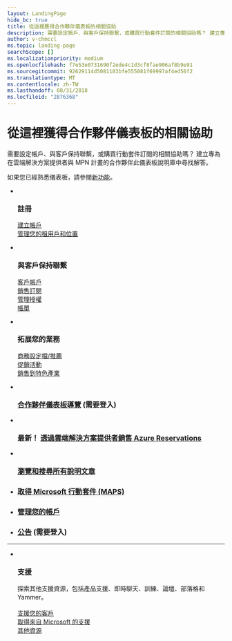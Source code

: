 ```yaml
---
layout: LandingPage
hide_bc: true
title: 從這裡獲得合作夥伴儀表板的相關協助
description: 需要設定帳戶、與客戶保持聯繫，或購買行動套件訂閱的相關協助嗎？ 建立專為在雲端解決方案提供者與 MPN 計畫的合作夥伴此儀表板說明庫中尋找解答。
author: v-chmccl
ms.topic: landing-page
searchScope: []
ms.localizationpriority: medium
ms.openlocfilehash: f7e53e0731690f2ede4c1d3cf8fae906af8b9e91
ms.sourcegitcommit: 92629114d5081103bfe555081f69997af4ed56f2
ms.translationtype: MT
ms.contentlocale: zh-TW
ms.lasthandoff: 08/31/2018
ms.locfileid: "2876368"
---
```

# <a name="start-here-for-help-with-partner-dashboard"></a>從這裡獲得合作夥伴儀表板的相關協助

需要設定帳戶、與客戶保持聯繫，或購買行動套件訂閱的相關協助嗎？ 建立專為在雲端解決方案提供者與 MPN 計畫的合作夥伴此儀表板說明庫中尋找解答。

如果您已經熟悉儀表板，請參閱[新功能](/partner-center/whats-new-in-pc)。

<ul id="products1" class="cardsC cols cols3 panelContent singlePanelContent">
    <li>
        <div class="cardSize">
            <div class="cardPadding">
                <div class="card">
                    <div class="cardImageOuter">
                        <div class="cardImage bgdAccent1">
                            <img alt="" src="https://docs.microsoft.com/media/illustrations/sql-get-started-understand.svg" data-linktype="external">
                        </div>
                    </div>
                    <div class="cardText">
                        <h3>註冊</h3>
                        <p><a href="/partner-center/mpn-create-a-partner-center-account">建立帳戶</a><br /><a href="/partner-center/azure-active-directory-tenants-and-partner-center">管理您的租用戶和位置</a></p>
                    </div>
                </div>
            </div>
        </div>
    </li>
    <li>
        <div class="cardSize">
            <div class="cardPadding">
                <div class="card">
                    <div class="cardImageOuter">
                        <div class="cardImage bgdAccent1">
                            <img alt="" src="https://docs.microsoft.com/media/illustrations/virtualization-hperv-server-community.svg" data-linktype="external">
                        </div>
                    </div>
                    <div class="cardText">
                        <h3>與客戶保持聯繫</h3>
                        <p><a href="/partner-center/customer-accounts">客戶帳戶</a><br /><a href="/partner-center/customer-subscriptions">銷售訂閱</a><br /><a href="/partner-center/assign-licenses-to-users">管理授權</a><br /><a href="/partner-center/billing">帳單</a></p>
                    </div>
                </div>
            </div>
        </div>
    </li>
    <li>
        <div class="cardSize">
            <div class="cardPadding">
                <div class="card">
                    <div class="cardImageOuter">
                        <div class="cardImage bgdAccent1">
                            <img alt="" src="https://docs.microsoft.com/media/illustrations/biztalk-get-started-scenarios.svg" data-linktype="external">
                        </div>
                    </div>
                    <div class="cardText">
                        <h3>拓展您的業務</h3>
                        <p><a href="/partner-center/referrals">商務設定檔/推薦</a><br /><a href="/partner-center/promotions">促銷活動</a><br /><a href="/partner-center/get-special-pricing-for-offers">銷售到特色產業</a></p>
                    </div>
                </div>
            </div>
        </div>
    </li>
</ul>

<ul id="products2" class="cardsF cols cols3 panelContent singlePanelContent">
    <li>
        <div class="cardSize">
            <div class="cardPadding">
                <div class="card">
                    <div class="cardImageOuter">
                        <div class="cardImage">
                            <img alt="" src="https://docs.microsoft.com/media/common/i_portal.svg" data-linktype="external">
                        </div>
                    </div>
                    <div class="cardText">
                        <h3><a href="https://partnercenter.microsoft.com/pcv/redirect?authenticate=true&redirect=%2Fdashboard%2Foverview">合作夥伴儀表板導覽</a> (需要登入)</h3>
                    </div>
                </div>
            </div>
        </div>
    </li>
    <li>
        <div class="cardSize">
            <div class="cardPadding">
                <div class="card">
                    <div class="cardImageOuter">
                        <div class="cardImage">
                            <img alt="" src="https://docs.microsoft.com/media/common/i_vmm-cloud.svg" data-linktype="external">
                        </div>
                    </div>
                    <div class="cardText">
                        <h3>最新！ <a href="/partner-center/azure-ri-server-subscriptions">透過雲端解決方案提供者銷售 Azure Reservations</a></h3>
                    </div>
                </div>
            </div>
        </div>
    </li>
    <li>
        <div class="cardSize">
            <div class="cardPadding">
                <div class="card">
                    <div class="cardImageOuter">
                        <div class="cardImage">
                            <img alt="" src="https://docs.microsoft.com/media/common/i_form.svg" data-linktype="external">
                        </div>
                    </div>
                    <div class="cardText">
                        <h3><a href="/partner-center/">瀏覽和搜尋所有說明文章</a></h3>
                    </div>
                </div>
            </div>
        </div>
    </li>
    <li>
        <div class="cardSize">
            <div class="cardPadding">
                <div class="card">
                    <div class="cardText">
                        <h3><a href="/partner-center/mpn-get-action-pack">取得 Microsoft 行動套件 (MAPS)</a></h3>
                    </div>
                </div>
            </div>
        </div>
    </li>
    <li>
        <div class="cardSize">
            <div class="cardPadding">
                <div class="card">
                    <div class="cardText">
                        <h3><a href="/partner-center/partner-center-account-setup">管理您的帳戶</a></h3>
                    </div>
                </div>
            </div>
        </div>
    </li>
    <li>
        <div class="cardSize">
            <div class="cardPadding">
                <div class="card">
                    <div class="cardText">
                        <h3><a href="https://partnercenter.microsoft.com/pcv/announcements">公告</a> (需要登入)</h3>
                    </div>
                </div>
            </div>
        </div>
    </li>
</ul>
<hr />

<ul id="products3" class="cardsF cols cols3 panelContent singlePanelContent">
    <li>
        <div class="cardSize">
            <div class="cardPadding">
                <div class="card">
                    <div class="cardImageOuter">
                        <div class="cardImage">
                            <img class="x-hidden-focus" alt="" src="https://docs.microsoft.com/media/common/i_support.svg" data-linktype="external">
                        </div>
                    </div>
                    <div class="cardText">
                        <h3>支援</h3>
                        <p>探索其他支援資源，包括產品支援、即時聊天、訓練、論壇、部落格和 Yammer。<br /><br /><a href="/partner-center/customer-support">支援您的客戶</a><br /><a href="/partner-center/support-from-microsoft">取得來自 Microsoft 的支援</a><br /><a href="https://partnercenter.microsoft.com/partner/support">其他資源</a></p>
                    </div>
                </div>
            </div>
        </div>
    </li>
</ul>

